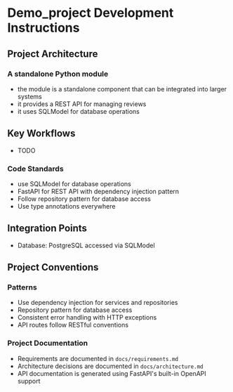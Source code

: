 # Demo_project Development Instructions

## Project Architecture

### A standalone Python module

- the module is a standalone component that can be integrated into larger systems
- it provides a REST API for managing reviews
- it uses SQLModel for database operations


## Key Workflows

- TODO

### Code Standards

- use SQLModel for database operations
- FastAPI for REST API with dependency injection pattern
- Follow repository pattern for database access
- Use type annotations everywhere

## Integration Points

- Database: PostgreSQL accessed via SQLModel

## Project Conventions

### Patterns
- Use dependency injection for services and repositories
- Repository pattern for database access
- Consistent error handling with HTTP exceptions
- API routes follow RESTful conventions

### Project Documentation
- Requirements are documented in `docs/requirements.md`
- Architecture decisions are documented in `docs/architecture.md`
- API documentation is generated using FastAPI's built-in OpenAPI support

